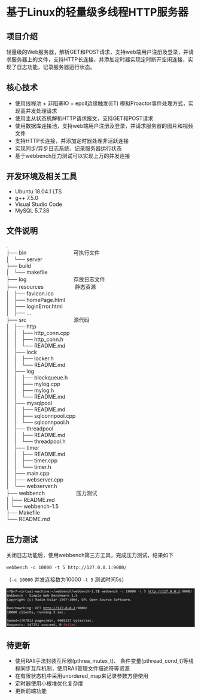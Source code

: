 # 基于Linux的轻量级多线程HTTP服务器


## 项目介绍

轻量级的Web服务器，解析GET和POST请求，支持web端用户注册及登录，并请求服务器上的文件，支持HTTP长连接，并添加定时器实现定时断开空闲连接，实现了日志功能，记录服务器运行状态。


## 核心技术

* 使用线程池 + 非阻塞IO + epoll边缘触发(ET) 模拟Proactor事件处理方式，实现高并发处理请求
* 使用主从状态机解析HTTP请求报文，支持GET和POST请求
* 使用数据库连接池，支持web端用户注册及登录，并请求服务器的图片和视频文件
* 支持HTTP长连接，并添加定时器处理非活跃连接
* 实现同步/异步日志系统，记录服务器运行状态
* 基于webbench压力测试可以实现上万的并发连接

## 开发环境及相关工具
* Ubuntu 18.04.1 LTS
* g++ 7.5.0
* Visual Studio Code
* MySQL 5.7.38

## 文件说明 

.  
├── bin&emsp;&emsp;&emsp;&emsp;&emsp;&emsp;&emsp;&emsp;&emsp;可执行文件  
│   └── server  
├── build     
│   └── makefile  
├── log&emsp;&emsp;&emsp;&emsp;&emsp;&emsp;&emsp;&emsp;&emsp;存放日志文件       
├── resources&emsp;&emsp;&emsp;&emsp;&emsp;&emsp;静态资源  
│   ├── favicon.ico  
│   ├── homePage.html  
│   ├── loginError.html  
│   ├── ...  
├── src&emsp;&emsp;&emsp;&emsp;&emsp;&emsp;&emsp;&emsp;&emsp;源代码  
│   ├── http  
│   │   ├── http_conn.cpp  
│   │   ├── http_conn.h  
│   │   └── README.md  
│   ├── lock  
│   │   ├── locker.h  
│   │   └── README.md  
│   ├── log  
│   │   ├── blockqueue.h  
│   │   ├── mylog.cpp  
│   │   ├── mylog.h  
│   │   └── README.md   
│   ├── mysqlpool  
│   │   ├── README.md  
│   │   ├── sqlconnpool.cpp  
│   │   └── sqlconnpool.h  
│   ├── threadpool  
│   │   ├── README.md  
│   │   └── threadpool.h  
│   ├── timer  
│   │   ├── README.md  
│   │   ├── timer.cpp  
│   │   └── timer.h  
│   ├── main.cpp   
│   ├── webserver.cpp  
│   └── webserver.h  
├── webbench&emsp;&emsp;&emsp;&emsp;&emsp;&emsp;压力测试  
│   ├── README.md  
│   └── webbench-1.5  
├── Makefile      
└── README.md


## 压力测试
关闭日志功能后，使用webbench第三方工具，完成压力测试，结果如下

`webbench -c 10000 -t 5 http://127.0.0.1:9000/`

（`-c 10000` 并发连接数为10000 `-t 5` 测试时间5s）

![webbench result](./resources/webbenchRes.png)


## 待更新
* 使用RAII手法封装互斥器(pthrea_mutex_t)、 条件变量(pthread_cond_t)等线程同步互斥机制，使用RAII管理文件描述符等资源
* 在有限状态机中采用unordered_map来记录参数方便使用
* 定时器使用小根堆优化复杂度
* 更新前端功能

